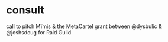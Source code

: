# consult
call to pitch Mïmis &amp; the MetaCartel grant between @dysbulic &amp; @joshsdoug for Raid Guild
